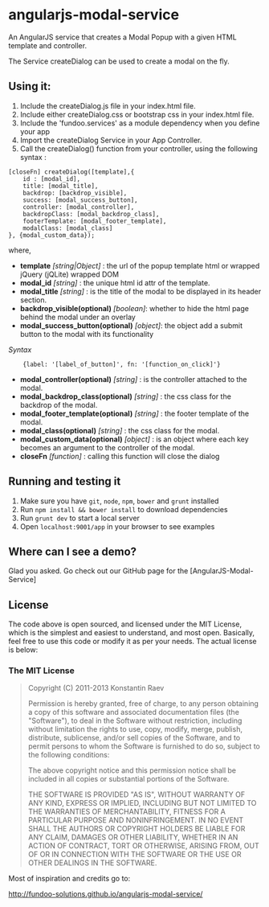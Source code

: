 angularjs-modal-service
=======================

An AngularJS service that creates a Modal Popup with a given HTML template and controller.

The Service createDialog can be used to create a modal on the fly.

## Using it:

1. Include the createDialog.js file in your index.html file.
2. Include either createDialog.css or bootstrap css in your index.html file.
2. Include the 'fundoo.services' as a module dependency when you define your app
3. Import the createDialog Service in your App Controller.
4. Call the createDialog() function from your controller, using the following syntax :

```
[closeFn] createDialog([template],{
    id : [modal_id],
    title: [modal_title],
    backdrop: [backdrop_visible],
    success: [modal_success_button],
    controller: [modal_controller],
    backdropClass: [modal_backdrop_class],
    footerTemplate: [modal_footer_template],
    modalClass: [modal_class]
}, {modal_custom_data});
```
where,

* **template** *[string|Object]* : the url of the popup template html or wrapped jQuery (jQLite) wrapped DOM
* **modal_id** *[string]* : the unique html id attr of the template.
* **modal_title** *[string]* : is the title of the modal to be displayed in its header section.
* **backdrop_visible(optional)** *[boolean]*: whether to hide the html page behind the modal under an overlay
* **modal_success_button(optional)** *[object]*: the object add a submit button to the modal with its functionality

*Syntax*
```
    {label: '[label_of_button]', fn: '[function_on_click]'}
```

* **modal_controller(optional)** *[string]* : is the controller attached to the modal.
* **modal_backdrop_class(optional)** *[string]* : the css class for the backdrop of the modal.
* **modal_footer_template(optional)** *[string]* : the footer template of the modal.
* **modal_class(optional)** *[string]* : the css class for the modal.
* **modal_custom_data(optional)** *[object]* : is an object where each key becomes an argument to the controller of the modal.
* **closeFn** *[function]* : calling this function will close the dialog

## Running and testing it

1. Make sure you have `git`, `node`, `npm`, `bower` and `grunt` installed
2. Run `npm install && bower install` to download dependencies
3. Run `grunt dev` to start a local server
4. Open `localhost:9001/app` in your browser to see examples

## Where can I see a demo?

Glad you asked. Go check out our GitHub page for the [AngularJS-Modal-Service]


## License

The code above is open sourced, and licensed under the MIT License, which is the simplest and easiest to understand, and most open.
Basically, feel free to use this code or modify it as per your needs. The actual license is below:

### The MIT License

> Copyright (C) 2011-2013 Konstantin Raev
>
> Permission is hereby granted, free of charge, to any person
> obtaining a copy of this software and associated documentation files
> (the "Software"), to deal in the Software without restriction,
> including without limitation the rights to use, copy, modify, merge,
> publish, distribute, sublicense, and/or sell copies of the Software,
> and to permit persons to whom the Software is furnished to do so,
> subject to the following conditions:
>
> The above copyright notice and this permission notice shall be
> included in all copies or substantial portions of the Software.
>
> THE SOFTWARE IS PROVIDED "AS IS", WITHOUT WARRANTY OF ANY KIND,
> EXPRESS OR IMPLIED, INCLUDING BUT NOT LIMITED TO THE WARRANTIES OF
> MERCHANTABILITY, FITNESS FOR A PARTICULAR PURPOSE AND
> NONINFRINGEMENT. IN NO EVENT SHALL THE AUTHORS OR COPYRIGHT HOLDERS
> BE LIABLE FOR ANY CLAIM, DAMAGES OR OTHER LIABILITY, WHETHER IN AN
> ACTION OF CONTRACT, TORT OR OTHERWISE, ARISING FROM, OUT OF OR IN
> CONNECTION WITH THE SOFTWARE OR THE USE OR OTHER DEALINGS IN THE
> SOFTWARE.


Most of inspiration and credits go to:

http://fundoo-solutions.github.io/angularjs-modal-service/
